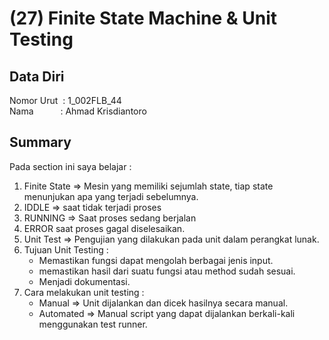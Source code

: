 # (27) Finite State Machine & Unit Testing

## Data Diri
Nomor Urut &nbsp;: 1_002FLB_44 <br>
Nama &emsp;&emsp;&ensp;&nbsp;: Ahmad Krisdiantoro

## Summary
Pada section ini saya belajar : 
1. Finite State => Mesin yang memiliki sejumlah state, tiap state menunjukan apa yang terjadi sebelumnya.
2. IDDLE => saat tidak terjadi proses
3. RUNNING => Saat proses sedang berjalan
4. ERROR saat proses gagal diselesaikan.
5. Unit Test => Pengujian yang dilakukan pada unit dalam perangkat lunak.
6. Tujuan Unit Testing :
    - Memastikan fungsi dapat mengolah berbagai jenis input.
    - memastikan hasil dari suatu fungsi atau method sudah sesuai.
    - Menjadi dokumentasi.
7. Cara melakukan unit testing :
    - Manual => Unit dijalankan dan dicek hasilnya secara manual.
    - Automated => Manual script yang dapat dijalankan berkali-kali menggunakan test runner.
